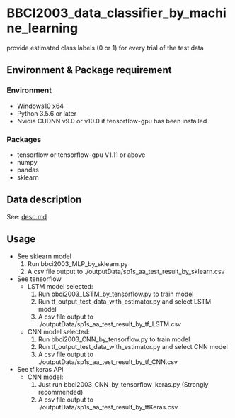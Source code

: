 # BBCI2003_data_classifier_by_machine_learning

provide estimated class labels (0 or 1) for every trial of the test data

## Environment & Package requirement

### Environment

* Windows10 x64
* Python 3.5.6 or later
* Nvidia CUDNN v9.0 or v10.0 if tensorflow-gpu has been installed

### Packages

* tensorflow or tensorflow-gpu V1.11 or above
* numpy
* pandas
* sklearn

## Data description

See: [desc.md](./inputData/desc.md)

## Usage

* See sklearn model
  1. Run bbci2003_MLP_by_sklearn.py
  2. A csv file output to ./outputData/sp1s_aa_test_result_by_sklearn.csv
* See tensorflow
  * LSTM model selected:
      1. Run bbci2003_LSTM_by_tensorflow.py to train model
      2. Run tf_output_test_data_with_estimator.py and select LSTM model
      3. A csv file output to ./outputData/sp1s_aa_test_result_by_tf_LSTM.csv
  * CNN model selected:
      1. Run bbci2003_CNN_by_tensorflow.py to train model
      2. Run tf_output_test_data_with_estimator.py and select CNN model
      3. A csv file output to ./outputData/sp1s_aa_test_result_by_tf_CNN.csv
* See tf.keras API
  * CNN model:
      1. Just run bbci2003_CNN_by_tensorflow_keras.py (Strongly recommended)
      2. A csv file output to ./outputData/sp1s_aa_test_result_by_tfKeras.csv
